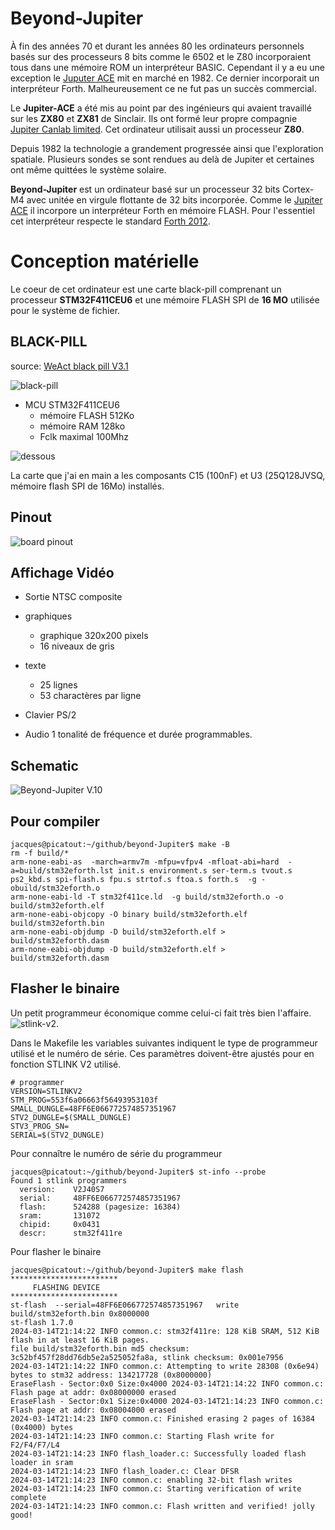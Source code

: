 # Beyond-Jupiter 

À fin des années 70 et durant les années 80 les ordinateurs personnels basés sur des processeurs 8 bits comme le 6502 et le Z80 incorporaient tous dans une mémoire ROM un interpréteur BASIC. Cependant il y a eu une exception le [Juputer ACE](https://en.wikipedia.org/wiki/Jupiter_Ace) mit en marché en 1982. Ce dernier incorporait un interpréteur Forth. Malheureusement ce ne fut pas un succès commercial.  

Le **Jupiter-ACE** a été mis au point par des ingénieurs qui avaient travaillé sur les **ZX80** et **ZX81** de Sinclair. Ils ont formé leur propre compagnie [Jupiter Canlab limited](https://en.wikipedia.org/wiki/Jupiter_Cantab). Cet ordinateur utilisait aussi un processeur **Z80**.

Depuis 1982 la technologie a grandement progressée ainsi que l'exploration spatiale. Plusieurs sondes se sont rendues au delà de Jupiter et certaines ont même quittées le système solaire. 

**Beyond-Jupiter** est un ordinateur basé sur un processeur 32 bits Cortex-M4 avec unitée en virgule flottante de 32 bits incorporée. Comme le [Jupiter ACE](https://en.wikipedia.org/wiki/Jupiter_Ace) il incorpore un interpréteur Forth en mémoire FLASH. Pour l'essentiel cet interpréteur respecte le standard [Forth 2012](https://forth-standard.org/).


# Conception matérielle

Le coeur de cet ordinateur est une carte black-pill comprenant un processeur **STM32F411CEU6** et une mémoire FLASH SPI de **16 MO** utilisée pour le système de fichier.

## BLACK-PILL 

source: [WeAct black pill V3.1](https://universal-solder.ca/product/stm32f411ceu6-black-pill-128m-flash/)

![black-pill](docs/black-pill-v3.1-pro-top.jpg)

* MCU  STM32F411CEU6
    * mémoire FLASH 512Ko
    * mémoire RAM 128ko 
    * Fclk maximal  100Mhz 

![dessous](docs/black-pill-v3.1-pro-bottom.jpg) 

La carte que j'ai en main a les composants C15 (100nF) et U3 (25Q128JVSQ, mémoire flash SPI de 16Mo) installés.

## Pinout

![board pinout](docs/blackpill-pro-v3.1-pinout.png)


## Affichage Vidéo 

* Sortie NTSC composite 
* graphiques  
    * graphique 320x200 pixels 
    * 16 niveaux de gris 
* texte 
    * 25 lignes 
    * 53 charactères par ligne

* Clavier PS/2

* Audio 1 tonalité de fréquence et durée programmables.

## Schematic 

![Beyond-Jupiter V.10](docs/schematic.png)

## Pour compiler 
```
jacques@picatout:~/github/beyond-Jupiter$ make -B
rm -f build/*
arm-none-eabi-as  -march=armv7m -mfpu=vfpv4 -mfloat-abi=hard  -a=build/stm32eforth.lst init.s environment.s ser-term.s tvout.s ps2_kbd.s spi-flash.s fpu.s strtof.s ftoa.s forth.s  -g -obuild/stm32eforth.o
arm-none-eabi-ld -T stm32f411ce.ld  -g build/stm32eforth.o -o build/stm32eforth.elf
arm-none-eabi-objcopy -O binary build/stm32eforth.elf build/stm32eforth.bin 
arm-none-eabi-objdump -D build/stm32eforth.elf > build/stm32eforth.dasm
arm-none-eabi-objdump -D build/stm32eforth.elf > build/stm32eforth.dasm
```

## Flasher le binaire 

Un petit programmeur économique comme celui-ci fait très bien l'affaire.
![stlink-v2](docs/stlink-v2.jpg).

Dans le Makefile les variables suivantes indiquent le type de programmeur utilisé et le numéro de série. Ces paramètres doivent-être ajustés pour en fonction STLINK V2 utilisé.


```
# programmer
VERSION=STLINKV2
STM_PROG=553f6a06663f56493953103f
SMALL_DUNGLE=48FF6E066772574857351967 
STV2_DUNGLE=$(SMALL_DUNGLE)
STV3_PROG_SN=
SERIAL=$(STV2_DUNGLE)
```

Pour connaître le numéro de série du programmeur
```
jacques@picatout:~/github/beyond-Jupiter$ st-info --probe
Found 1 stlink programmers
  version:    V2J40S7
  serial:     48FF6E066772574857351967
  flash:      524288 (pagesize: 16384)
  sram:       131072
  chipid:     0x0431
  descr:      stm32f411re
```

Pour flasher le binaire 
```
jacques@picatout:~/github/beyond-Jupiter$ make flash
************************
	 FLASHING DEVICE       
************************
st-flash  --serial=48FF6E066772574857351967   write build/stm32eforth.bin 0x8000000
st-flash 1.7.0
2024-03-14T21:14:22 INFO common.c: stm32f411re: 128 KiB SRAM, 512 KiB flash in at least 16 KiB pages.
file build/stm32eforth.bin md5 checksum: 3c52bf457f28dd76db5e2a525052fa8a, stlink checksum: 0x001e7956
2024-03-14T21:14:22 INFO common.c: Attempting to write 28308 (0x6e94) bytes to stm32 address: 134217728 (0x8000000)
EraseFlash - Sector:0x0 Size:0x4000 2024-03-14T21:14:22 INFO common.c: Flash page at addr: 0x08000000 erased
EraseFlash - Sector:0x1 Size:0x4000 2024-03-14T21:14:23 INFO common.c: Flash page at addr: 0x08004000 erased
2024-03-14T21:14:23 INFO common.c: Finished erasing 2 pages of 16384 (0x4000) bytes
2024-03-14T21:14:23 INFO common.c: Starting Flash write for F2/F4/F7/L4
2024-03-14T21:14:23 INFO flash_loader.c: Successfully loaded flash loader in sram
2024-03-14T21:14:23 INFO flash_loader.c: Clear DFSR
2024-03-14T21:14:23 INFO common.c: enabling 32-bit flash writes
2024-03-14T21:14:23 INFO common.c: Starting verification of write complete
2024-03-14T21:14:23 INFO common.c: Flash written and verified! jolly good!
```